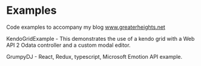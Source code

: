 Examples
========

Code examples to accompany my blog www.greaterheights.net 

KendoGridExample - This demonstrates the use of a kendo grid with a Web API 2 Odata controller and a custom modal editor.

GrumpyDJ - React, Redux, typescript, Microsoft Emotion API example.
